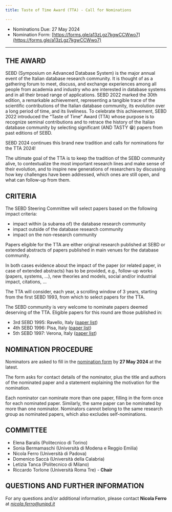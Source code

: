 ```yaml
---
title: Taste of Time Award (TTA) - Call for Nominations

---
```


 - Nominations Due: 27 May 2024
 - Nomination Form: [https://forms.gle/a13zLgz7kgwCCWwo7](https://forms.gle/a13zLgz7kgwCCWwo7)

---

## THE AWARD ##

SEBD (Symposium on Advanced Database System) is the major annual event of the Italian database research community. It is thought of as a gathering forum to meet, discuss, and exchange experiences among all people from academia and industry who are interested in database systems and in all their broad range of applications.
SEBD 2022 marked the 30th edition, a remarkable achievement, representing a tangible trace of the scientific contributions of the Italian database community, its evolution over a long period of time, and its liveliness. To celebrate this achievement, SEBD 2022 introduced the “Taste of Time” Award (TTA) whose purpose is to recognize seminal contributions and to retrace the history of the Italian database community by selecting significant (AND TASTY 😁) papers from past editions of SEBD.

SEBD 2024 continues this brand new tradition and calls for nominations for the TTA 2024!

The ultimate goal of the TTA is to keep the tradition of the SEBD community alive, to contextualize the most important research lines and make sense of their evolution, and to inspire new generations of researchers by discussing how key challenges have been addressed, which ones are still open, and what can follow-up from them.


## CRITERIA ##

The SEBD Steering Committee will select papers based on the following impact criteria:
 - impact within (a subarea of) the database research community
 - impact outside of the database research community
 - impact on the non-research community

Papers eligible for the TTA are either original research published at SEBD or extended abstracts of papers published in main venues for the database community.

In both cases evidence about the impact of the paper (or related paper, in case of extended abstracts) has to be provided, e.g., follow-up works (papers, systems, ...), new theories and models, social and/or industrial impact, citations, ...


The TTA will consider, each year, a scrolling window of 3 years, starting from the first SEBD 1993, from which to select papers for the TTA.

The SEBD community is very welcome to nominate papers deemed deserving of the TTA. Eligible papers for this round are those published in:
 - 3rd SEBD 1995: Ravello, Italy ([paper list](https://dblp.uni-trier.de/db/conf/sebd/sebd1995.html ))
 - 4th SEBD 1996: Pisa, Italy ([paper list](https://dblp.uni-trier.de/db/conf/sebd/sebd1996.html ))
 - 5th SEBD 1997: Verona, Italy ([paper list](https://dblp.org/db/conf/sebd/sebd1997.html))




## NOMINATION PROCEDURE ##

Nominators are asked to fill in the [nomination form](https://forms.gle/a13zLgz7kgwCCWwo7) by **27 May 2024** at the latest.

The form asks for contact details of the nominator, plus the title and authors of the nominated paper and a statement explaining the motivation for the nomination.

Each nominator can nominate more than one paper, filling in the form once for each nominated paper. Similarly, the same paper can be nominated by more than one nominator. Nominators cannot belong to the same research group as nominated papers, which also excludes self-nominations.

## COMMITTEE ##

 - Elena Baralis (Politecnico di Torino)
 - Sonia Bermamaschi (Università di Modena e Reggio Emilia)
 - Nicola Ferro (Università di Padova)
 - Domenico Saccà (Università della Calabria)
 - Letizia Tanca (Politecnico di Milano)
 - Riccardo Torlone (Università Roma Tre) - **Chair**

## QUESTIONS AND FURTHER INFORMATION ##

For any questions and/or additional information, please contact **Nicola Ferro** at *nicola.ferro@unipd.it*
